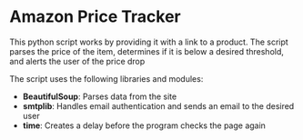 # Amazon Price Tracker

This python script works by providing it with a link to a product. 
The script parses the price of the item, determines if it is below a desired threshold, and alerts the user of the price drop

The script uses the following libraries and modules:

- **BeautifulSoup**: Parses data from the site
- **smtplib**: Handles email authentication and sends an email to the desired user
- **time**: Creates a delay before the program checks the page again
